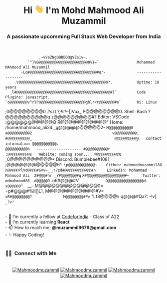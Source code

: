 <h1  align="center"> Hi <img src="https://raw.githubusercontent.com/ABSphreak/ABSphreak/master/gifs/Hi.gif" width="30px" /> I'm Mohd Mahmood Ali Muzammil</h1>
<h3 align="center">A passionate upcomming Full Stack Web Developer from India </h3>

</br>


                   .~vVeZNgQBBBQQg9Ze1v~.
              `^}%B@@@@@@@@@@@@@@@@@@@@@@8%}=`                 Mohammed MAhmood Ali Muzammil
           -Lq#@@@@@@@@@@@@@@@@@@@@@@@@@@@@@@#qr-              -------------------
        .V0@@@@@@@@@@@@@@@@@@@@@@@@@@@@@@@@@@@@@@0?.           Uptime: 18 years
      _l#@@@@@@@@@@@@@@@@@@@@@@@@@@@@@@@@@@@@@@@@@@#l`         Code Plugins: Javascript.
    `o@@@@@@@@v^r}P0@@@@@@@@@@@@@@@@@@@@ghlr<r@@@@@@@#o`       OS: Linux
   ;0@@@@@@@@0      .?szL?*;!!!!~*|]Vox_      P@@@@@@@@0.      Shell: Bash
  ?@@@@@@@@@@q                                z@@@@@@@@@#?     Editor: VSCode
 :@@@@@@@@@@@Q                                R@@@@@@@@@@@"    Home: /home/mahmood_ali24
_g@@@@@@@@@@2-                                `M@@@@@@@@@@0    
a@@@@@@@@@@2                                    v@@@@@@@@@@;
#@@@@@@@@@@_                                     @@@@@@@@@@y   contact information
@@@@@@@@@@@.                                     @@@@@@@@@@%   --------------------
#@@@@@@@@@@r                                    :@@@@@@@@@@s   Website: coming soon....
W@@@@@@@@@@Q`                                  _0@@@@@@@@@@*   Discord: Bumblebee#1081
 ;@@@@@@@@@@@@6^.                          `\p@@@@@@@@@@@@~    Github: mahmoodmuzammil88
  n@@@@@PlVd@@@@#6Vv~_`              `_!?zd#@@@@@@@@@@@@#n     LinkedIn: Mohammed Mahmood Ali 
   2#@@@#hr _Y#@@@@@@@#q`          `X#@@@@@@@@@@@@@@@@@#~      Twitter: mdmahmood88
    .d@@@@@D` .n6#@@@#V`             Q@@@@@@@@@@@@@@@@d.       
      x0@@@@0^   `__-                M@@@@@@@@@@@@@@0=         
        =p#@@@#%Il]]L1,              M@@@@@@@@@@@#V=           
          `vR#@@@@@@@@?              M@@@@@@@@#Pv`
              "Lf8@@@@v              q@@@#Qa?:
                  -!v|`              _?v!`

</br>
  - 🔭 I’m currently a fellow at <a href="https://codeforindia.com/">CodeforIndia</a> - Class of A22 </br>
- 🌱 I’m currently learning <b>React</b> </br>
- 📫 How to reach me: <b>@muzammil9676@gmail.com</b> </br>
- ✨ Happy Coding!
  
</br>
</br>

<h3> 🤝🏻 &nbsp;Connect with Me </h3> 

<p align="center">
<br>
<a href="https://twitter.com/mdmahmood88" target="blank"><img align="center" src="https://raw.githubusercontent.com/rahuldkjain/github-profile-readme-generator/master/src/images/icons/Social/twitter.svg" alt="Mahmoodmuzammil" height="30" width="40" /></a>
<a href="https://www.linkedin.com/in/mohammed-mahmood-ali-muzammil-467947220/" target="blank"><img align="center" src="https://raw.githubusercontent.com/rahuldkjain/github-profile-readme-generator/master/src/images/icons/Social/linked-in-alt.svg" alt="Mahmoodmuzammil" height="30" width="40" /></a>
<a href="https://www.instagram.com/mahmood_ali24/" target="blank"><img align="center" src="https://raw.githubusercontent.com/rahuldkjain/github-profile-readme-generator/master/src/images/icons/Social/instagram.svg" alt="Mahmoodmuzammil" height="30" width="40" /></a>
<a href="mailto:muzammil9676@gmail.com?subject=Hola%20Jiji target="blank"><img align="center" src="https://raw.githubusercontent.com/rahuldkjain/github-profile-readme-generator/master/src/images/icons/Social/medium.svg" alt="Mahmoodmuzammil" height="30" width="40" /></a>
</p>
